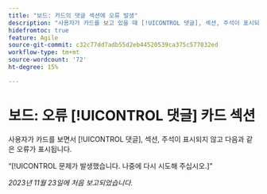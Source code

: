 ```yaml
---
title: "보드: 카드의 댓글 섹션에 오류 발생"
description: "사용자가 카드를 보고 있을 때 [!UICONTROL 댓글], 섹션, 주석이 표시되지 않고 사용자에게 오류가 표시됩니다."
hidefromtoc: true
feature: Agile
source-git-commit: c32c77dd7adb55d2eb44520539ca375c577032ed
workflow-type: tm+mt
source-wordcount: '72'
ht-degree: 15%

---
```



# 보드: 오류 [!UICONTROL 댓글] 카드 섹션

사용자가 카드를 보면서 [!UICONTROL 댓글], 섹션, 주석이 표시되지 않고 다음과 같은 오류가 표시됩니다.

“[!UICONTROL 문제가 발생했습니다. 나중에 다시 시도해 주십시오.]&quot;

_2023년 11월 23일에 처음 보고되었습니다._
